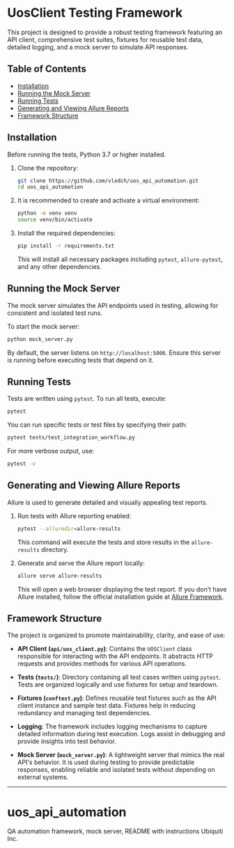 # UosClient Testing Framework

This project is designed to provide a robust testing framework featuring an API client, comprehensive test suites, 
fixtures for reusable test data, detailed logging, and a mock server to simulate API responses.

## Table of Contents

- [Installation](#installation)
- [Running the Mock Server](#running-the-mock-server)
- [Running Tests](#running-tests)
- [Generating and Viewing Allure Reports](#generating-and-viewing-allure-reports)
- [Framework Structure](#framework-structure)

## Installation

Before running the tests, Python 3.7 or higher installed.

1. Clone the repository:

   ```bash
   git clone https://github.com/vlodch/uos_api_automation.git
   cd uos_api_automation
   ```

2. It is recommended to create and activate a virtual environment:

   ```bash
   python -m venv venv
   source venv/bin/activate 
   ```

3. Install the required dependencies:

   ```bash
   pip install -r requirements.txt
   ```

   This will install all necessary packages including `pytest`, `allure-pytest`, and any other dependencies.

## Running the Mock Server

The mock server simulates the API endpoints used in testing, allowing for consistent and isolated test runs.

To start the mock server:

```bash
python mock_server.py
```

By default, the server listens on `http://localhost:5000`. 
Ensure this server is running before executing tests that depend on it.

## Running Tests

Tests are written using `pytest`. To run all tests, execute:

```bash
pytest
```

You can run specific tests or test files by specifying their path:

```bash
pytest tests/test_integration_workflow.py
```

For more verbose output, use:

```bash
pytest -v
```

## Generating and Viewing Allure Reports

Allure is used to generate detailed and visually appealing test reports.

1. Run tests with Allure reporting enabled:

   ```bash
   pytest --alluredir=allure-results
   ```

   This command will execute the tests and store results in the `allure-results` directory.

2. Generate and serve the Allure report locally:

   ```bash
   allure serve allure-results
   ```

   This will open a web browser displaying the test report. If you don't have Allure installed, follow the official installation guide at [Allure Framework](https://docs.qameta.io/allure/).

## Framework Structure

The project is organized to promote maintainability, clarity, and ease of use:

- **API Client (`api/uos_client.py`)**: Contains the `UOSClient` class responsible for interacting with the API endpoints. It abstracts HTTP requests and provides methods for various API operations.

- **Tests (`tests/`)**: Directory containing all test cases written using `pytest`. Tests are organized logically and use fixtures for setup and teardown.

- **Fixtures (`conftest.py`)**: Defines reusable test fixtures such as the API client instance and sample test data. Fixtures help in reducing redundancy and managing test dependencies.

- **Logging**: The framework includes logging mechanisms to capture detailed information during test execution. Logs assist in debugging and provide insights into test behavior.

- **Mock Server (`mock_server.py`)**: A lightweight server that mimics the real API's behavior. It is used during testing to provide predictable responses, enabling reliable and isolated tests without depending on external systems.

---
# uos_api_automation
QA automation framework, mock server, README with instructions Ubiquiti Inc.
